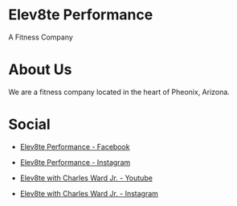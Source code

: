# Elev8te Performance
A Fitness Company

# About Us
We are a fitness company located in the heart of Pheonix, Arizona.

# Social
- [Elev8te Performance - Facebook](https://www.facebook.com/Elev8tePerformance/)
- [Elev8te Performance - Instagram](https://www.instagram.com/elev8teperformance/)

- [Elev8te with Charles Ward Jr. - Youtube](https://www.youtube.com/channel/UCquGAgjhLJNSTn6c0YQYUlg)
- [Elev8te with Charles Ward Jr. - Instagram](https://www.instagram.com/elev8tewithcharleswardjr/)


<!--
**elev8teperformance/elev8teperformance** is a ✨ _special_ ✨ repository because its `README.md` (this file) appears on your GitHub profile.

Here are some ideas to get you started:

- 🔭 I’m currently working on ...
- 🌱 I’m currently learning ...
- 👯 I’m looking to collaborate on ...
- 🤔 I’m looking for help with ...
- 💬 Ask me about ...
- 📫 How to reach me: ...
- 😄 Pronouns: ...
- ⚡ Fun fact: ...
-->
